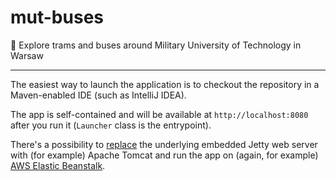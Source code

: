 # mut-buses
:bus: Explore trams and buses around Military University of Technology in Warsaw

***

The easiest way to launch the application is to checkout the repository in a
Maven-enabled IDE (such as IntelliJ IDEA).

The app is self-contained and will be available at `http://localhost:8080`
after you run it (`Launcher` class is the entrypoint).

There's a possibility to [replace](http://sparkjava.com/documentation#other-web-server)
the underlying embedded Jetty web server with (for example) Apache Tomcat and
run the app on (again, for example) [AWS Elastic Beanstalk](https://docs.aws.amazon.com/elasticbeanstalk/latest/dg/create_deploy_Java.html).
